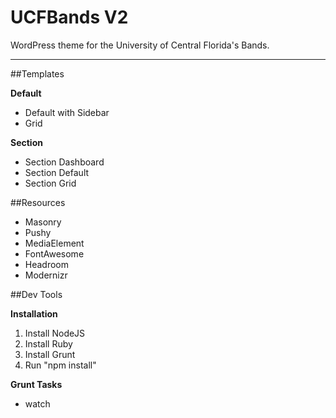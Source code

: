 # UCFBands V2
WordPress theme for the University of Central Florida's Bands.

------

##Templates

**Default**
- Default with Sidebar
- Grid

**Section**
- Section Dashboard
- Section Default
- Section Grid

##Resources

- Masonry
- Pushy
- MediaElement
- FontAwesome
- Headroom
- Modernizr

##Dev Tools

**Installation**

1.  Install NodeJS
2.  Install Ruby
3.  Install Grunt
4.  Run "npm install"

**Grunt Tasks**
- watch
